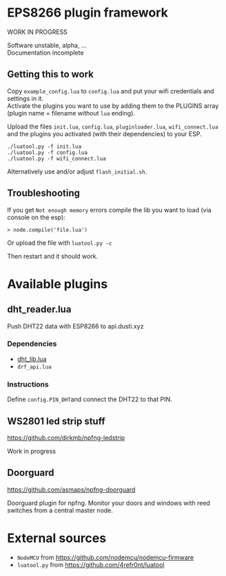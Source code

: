 # EPS8266 plugin framework

WORK IN PROGRESS  


Software unstable, alpha, ...  
Documentation incomplete  


## Getting this to work

Copy `example_config.lua` to `config.lua` and put your wifi credentials and settings in it.  
Activate the plugins you want to use by adding them to the PLUGINS array (plugin name = filename without `lua` ending).

Upload the files `init.lua`, `config.lua`, `pluginloader.lua`, `wifi_connect.lua` and the plugins you activated (with their dependencies)
to your ESP.

```
./luatool.py -f init.lua
./luatool.py -f config.lua
./luatool.py -f wifi_connect.lua
```

Alternatively use and/or adjust `flash_initial.sh`.

## Troubleshooting

If you get `Not enough memory` errors compile the lib you want to load (via console on the esp):

```
> node.compile('file.lua')
```

Or upload the file with `luatool.py -c`

Then restart and it should work.


# Available plugins

## dht_reader.lua

Push DHT22 data with ESP8266 to api.dusti.xyz

### Dependencies

* [dht_lib.lua](https://github.com/nodemcu/nodemcu-firmware/tree/master/lua_modules/dht_lib/dht_lib.lua)
* `drf_api.lua`

### Instructions

Define `config.PIN_DHT`and connect the DHT22 to that PIN.


## WS2801 led strip stuff

https://github.com/dirkmb/npfng-ledstrip

Work in progress

## Doorguard

https://github.com/asmaps/npfng-doorguard

Doorguard plugin for npfng. Monitor your doors and windows with reed switches from a central master node.


# External sources

* `NodeMCU` from https://github.com/nodemcu/nodemcu-firmware
* `luatool.py` from https://github.com/4refr0nt/luatool
